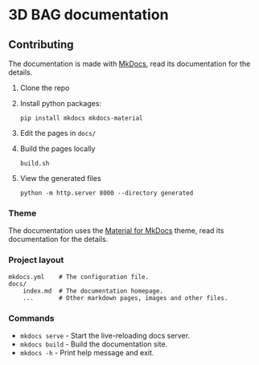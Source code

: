 # 3D BAG documentation

## Contributing

The documentation is made with [MkDocs](https://www.mkdocs.org/), read its documentation for the details.

1) Clone the repo

2) Install python packages:

    `pip install mkdocs mkdocs-material`

3) Edit the pages in `docs/`

4) Build the pages locally
   
   `build.sh`

5) View the generated files
   
   `python -m http.server 8000 --directory generated`

### Theme

The documentation uses the [Material for MkDocs](https://squidfunk.github.io/mkdocs-material/) theme, read its documentation for the details.

### Project layout

    mkdocs.yml    # The configuration file.
    docs/
        index.md  # The documentation homepage.
        ...       # Other markdown pages, images and other files.

### Commands

+ `mkdocs serve` - Start the live-reloading docs server.
+ `mkdocs build` - Build the documentation site.
+ `mkdocs -h` - Print help message and exit.
